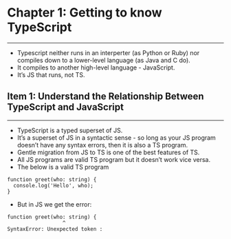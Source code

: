 # Chapter 1: Getting to know TypeScript
---
- Typescript neither runs in an interperter (as Python or Ruby) nor compiles down to a lower-level language (as Java and C do).
- It compiles to another high-level language - JavaScript.
- It’s JS that runs, not TS.

## Item 1: Understand the Relationship Between TypeScript and JavaScript
---
- TypeScript is a typed superset of JS.
- It’s a superset of JS in a syntactic sense - so long as your JS program doesn’t have any syntax errors, then it is also a TS program.
- Gentle migration from JS to TS is one of the best features of TS.
- All JS programs are valid TS program but it doesn’t work vice versa.
- The below is a valid TS program

```
function greet(who: string) {
  console.log('Hello', who);
}
```

- But in JS we get the error: 

```
function greet(who: string) {
                  ^
SyntaxError: Unexpected token :
```